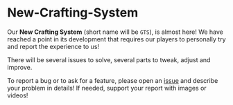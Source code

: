 # New-Crafting-System
Our **New Crafting System** (short name will be `GTS`), is almost here!
We have reached a point in its development that requires our players to personally try and report the experience to us!

There will be several issues to solve, several parts to tweak, adjust and improve.

To report a bug or to ask for a feature, please open an [issue](https://github.com/A-Dawn-of-Heroes-NWN-EE-PW/New-Crafting-System/issues) and describe your problem in details!
If needed, support your report with images or videos!
